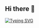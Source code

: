 ## Hi there 👋
[![Typing SVG](https://readme-typing-svg.herokuapp.com?font=Fira+Code&pause=1000&width=435&lines=Data+Scientist+)](https://git.io/typing-svg)
<!--
**RaulGuichardv/RaulGuichardv** is a ✨ _special_ ✨ repository because its `README.md` (this file) appears on your GitHub profile.

Here are some ideas to get you started:

- 🔭 I’m currently working on ...
- 🌱 I’m currently learning ...
- 👯 I’m looking to collaborate on ...
- 🤔 I’m looking for help with ...
- 💬 Ask me about ...
- 📫 How to reach me: ...
- 😄 Pronouns: ...
- ⚡ Fun fact: ...
-->
